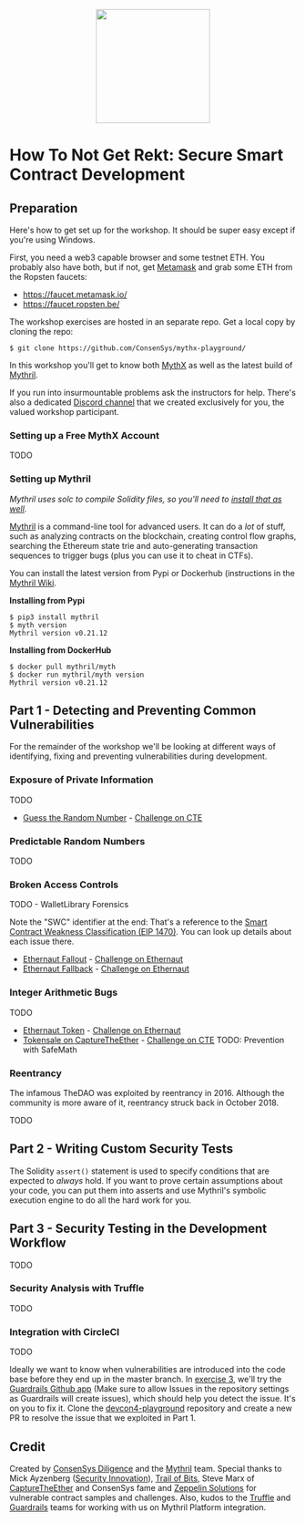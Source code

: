 <p align="center">
	<img src="/static/notrekt-logo.png" height="200px"/>
</p>

# How To Not Get Rekt: Secure Smart Contract Development

## Preparation

Here's how to get set up for the workshop. It should be super easy except if you're using Windows.

First, you need a web3 capable browser and some testnet ETH. You probably also have both, but if not, get [Metamask](https://metamask.io) and grab some ETH from the Ropsten faucets:

- https://faucet.metamask.io/
- https://faucet.ropsten.be/

The workshop exercises are hosted in an separate repo. Get a local copy by cloning the repo:

```
$ git clone https://github.com/ConsenSys/mythx-playground/
```

In this workshop you'll get to know both [MythX](https://mythx.io) as well as the latest build of [Mythril](https://github.com/ConsenSys/mythril-classic).

If you run into insurmountable problems ask the instructors for help. There's also a dedicated [Discord channel](https://discord.gg/kGDd8FP) that we created exclusively for you, the valued workshop participant.

### Setting up a Free MythX Account

TODO

### Setting up Mythril

_Mythril uses solc to compile Solidity files, so you'll need to [install that as well](https://solidity.readthedocs.io/en/latest/installing-solidity.html#binary-packages)_.

[Mythril](https://github.com/ConsenSys/mythril-classic) is a command-line tool for advanced users. It can do a *lot* of stuff, such as analyzing contracts on the blockchain, creating control flow graphs, searching the Ethereum state trie and auto-generating transaction sequences to trigger bugs (plus you can use it to cheat in CTFs).

You can install the latest version from Pypi or Dockerhub (instructions in the [Mythril Wiki](https://github.com/ConsenSys/mythril-classic/wiki/Installation-and-Setup).

**Installing from Pypi**

```
$ pip3 install mythril
$ myth version
Mythril version v0.21.12
```

**Installing from DockerHub**

```
$ docker pull mythril/myth
$ docker run mythril/myth version
Mythril version v0.21.12
```

## Part 1 - Detecting and Preventing Common Vulnerabilities

For the remainder of the workshop we'll be looking at different ways of identifying, fixing and preventing vulnerabilities during development.

### Exposure of Private Information

TODO

- [Guess the Random Number](https://github.com/ConsenSys/mythx-playground/blob/master/01_weak_random/RandomNumber.sol) - [Challenge on CTE](https://capturetheether.com/challenges/lotteries/guess-the-random-number/)

### Predictable Random Numbers

TODO

### Broken Access Controls

TODO - WalletLibrary Forensics

Note the "SWC" identifier at the end: That's a reference to the [Smart Contract Weakness Classification (EIP 1470)](https://smartcontractsecurity.github.io/SWC-registry/). You can look up details about each issue there.

- [Ethernaut Fallout](https://github.com/ConsenSys/mythx-playground/blob/master/02_capturing_ether/ethernaut-fallout.sol) - [Challenge on Ethernaut](https://ethernaut.openzeppelin.com/level/0x220beee334f1c1f8078352d88bcc4e6165b792f6)
- [Ethernaut Fallback](https://github.com/ConsenSys/mythx-playground/blob/master/02_capturing_ether/ethernaut-fallback.sol) - [Challenge on Ethernaut](https://ethernaut.openzeppelin.com/level/0x234094aac85628444a82dae0396c680974260be7)

### Integer Arithmetic Bugs

TODO

- [Ethernaut Token](https://github.com/ConsenSys/mythx-playground/blob/master/03_integer_arithmetics/ethernaut-token.sol) - [Challenge on Ethernaut](https://ethernaut.openzeppelin.com/level/0x6545df87f57d21cb096a0bfcc53a70464d062512)
- [Tokensale on CaptureTheEther](https://github.com/ConsenSys/mythx-playground/blob/master/03_integer_arithmetics/cte-tokensale.sol) - [Challenge on CTE](https://capturetheether.com/challenges/math/token-sale/)
TODO: Prevention with SafeMath

### Reentrancy

The infamous TheDAO was exploited by reentrancy in 2016. Although the community is more aware of it, reentrancy struck back in October 2018. 

TODO

## Part 2 - Writing Custom Security Tests

The Solidity `assert()` statement is used to specify conditions that are expected to *always* hold. If you want to prove certain assumptions about your code, you can put them into asserts and use Mythril's symbolic execution engine to do all the hard work for you.

## Part 3 - Security Testing in the Development Workflow

TODO

### Security Analysis with Truffle

TODO

### Integration with CircleCI

TODO

Ideally we want to know when vulnerabilities are introduced into the code base before they end up in the master branch.  In [exercise 3](https://github.com/ConsenSys/devcon4-playground/tree/master/exercise3), we'll try the [Guardrails Github app](https://github.com/apps/guardrails) (Make sure to allow Issues in the repository settings as Guardrails will create issues), which should help you detect the issue. It's on you to fix it. Clone the [devcon4-playground](https://github.com/ConsenSys/devcon4-playground/) repository and create a new PR to resolve the issue that we exploited in Part 1.

## Credit

Created by [ConsenSys Diligence](https://consensys.net/diligence/) and the [Mythril](https://mythril.ai) team. Special thanks to Mick Ayzenberg ([Security Innovation](https://www.securityinnovation.com)), [Trail of Bits](https://www.trailofbits.com), Steve Marx of [CaptureTheEther](https://capturetheether.com) and ConsenSys fame and [Zeppelin Solutions](https://zeppelin.solutions) for vulnerable contract samples and challenges. Also, kudos to the [Truffle](https://truffleframework.com) and [Guardrails](https://www.guardrails.io) teams for working with us on Mythril Platform integration.
